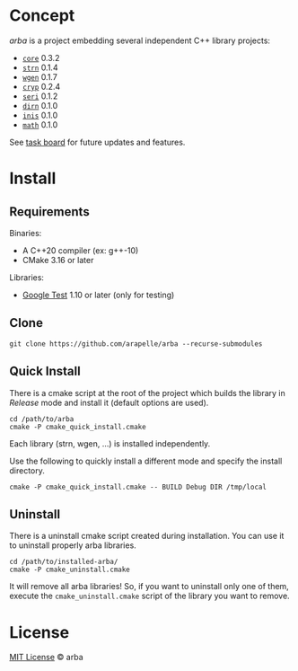 # Concept

*arba* is a project embedding several independent C++ library projects:

- [`core`](https://github.com/arapelle/core) 0.3.2
- [`strn`](https://github.com/arapelle/strn) 0.1.4
- [`wgen`](https://github.com/arapelle/wgen) 0.1.7
- [`cryp`](https://github.com/arapelle/cryp) 0.2.4
- [`seri`](https://github.com/arapelle/seri) 0.1.2
- [`dirn`](https://github.com/arapelle/dirn) 0.1.0
- [`inis`](https://github.com/arapelle/inis) 0.1.0
- [`math`](https://github.com/arapelle/math) 0.1.0

See [task board](https://app.gitkraken.com/glo/board/X05bij2bBQARucHF) for future updates and features.

# Install

## Requirements

Binaries:

- A C++20 compiler (ex: g++-10)
- CMake 3.16 or later

Libraries:

- [Google Test](https://github.com/google/googletest) 1.10 or later (only for testing)

## Clone

```
git clone https://github.com/arapelle/arba --recurse-submodules
```

## Quick Install

There is a cmake script at the root of the project which builds the library in *Release* mode and install it (default options are used).

```
cd /path/to/arba
cmake -P cmake_quick_install.cmake
```

Each library (strn, wgen, ...) is installed independently.

Use the following to quickly install a different mode and specify the install directory.

```
cmake -P cmake_quick_install.cmake -- BUILD Debug DIR /tmp/local
```

## Uninstall

There is a uninstall cmake script created during installation. You can use it to uninstall properly arba libraries.

```
cd /path/to/installed-arba/
cmake -P cmake_uninstall.cmake
```

It will remove all arba libraries! So, if you want to uninstall only one of them, execute the `cmake_uninstall.cmake` script of the library you want to remove.

# License

[MIT License](https://github.com/arapelle/arba/blob/master/LICENSE.md) © arba
